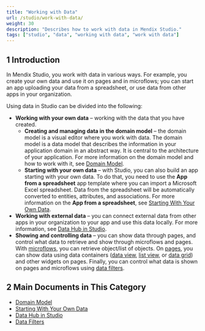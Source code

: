 ```yaml
---
title: "Working with Data"
url: /studio/work-with-data/
weight: 30
description: "Describes how to work with data in Mendix Studio."
tags: ["studio", "data", "working with data", "work with data"]
---
```


## 1 Introduction 

In Mendix Studio, you work with data in various ways. For example, you create your own data and use it on pages and in microflows; you can start an app uploading your data from a spreadsheet, or use data from other apps in your organization. 

Using data in Studio can be divided into the following:

* **Working with your own data** – working with the data that you have created. 
    * **Creating and managing data in the domain model** – the domain model is a visual editor where you work with data. The domain model is a data model that describes the information in your application domain in an abstract way. It is central to the architecture of your application. For more information on the domain model and how to work with it, see [Domain Model](/studio/domain-models/).
    * **Starting with your own data** – with Studio, you can also build an app starting with your own data. To do that, you need to use the **App from a spreadsheet** app template where you can import a Microsoft Excel spreadsheet. Data from the spreadsheet will be automatically converted to entities, attributes, and associations. For more information on the **App from a spreadsheet**, see [Starting With Your Own Data](/studio/start-with-data/).
* **Working with external data** – you can connect external data from other apps in your organization to your app and use this data locally. For more information, see [Data Hub in Studio](/studio/data-hub-in-studio/). 
* **Showing and controlling data** – you can show data through pages, and control what data to retrieve and show through microflows and pages. With [microflows](/studio/microflows/), you can retrieve object/list of objects. On [pages](/studio/page-editor/), you can show data using data containers ([data view](/studio/page-editor-data-view-list-view/#data-view-properties), [list view](/studio/page-editor-data-view-list-view/#list-view-properties), or [data grid](/studio/page-editor-data-grid/)) and other widgets on pages. Finally, you can control what data is shown on pages and microflows using [data filters](/studio/data-filters/).

## 2 Main Documents in This Category

* [Domain Model](/studio/domain-models/)
* [Starting With Your Own Data](/studio/start-with-data/)
* [Data Hub in Studio](/studio/data-hub-in-studio/)
* [Data Filters](/studio/data-filters/)
